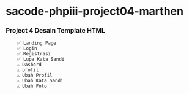 # sacode-phpiii-project04-marthen
### Project 4 Desain Template HTML
		✅ Landing Page
		✅ Login
		✅ Registrasi
		✅ Lupa Kata Sandi
		⚠ Dasbord
		⚠ profil
		⚠ Ubah Profil
		⚠ Ubah Kata Sandi
		⚠ Ubah Foto


